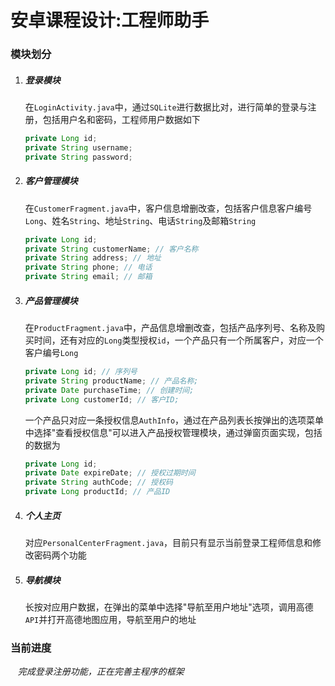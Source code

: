 # 安卓课程设计:工程师助手

### 模块划分

1. ##### 登录模块
   
   在`LoginActivity.java`中，通过`SQLite`进行数据比对，进行简单的登录与注册，包括用户名和密码，工程师用户数据如下
   
   ```java
   private Long id;
   private String username;
   private String password;
   ```

2. ##### 客户管理模块
   
   在`CustomerFragment.java`中，客户信息增删改查，包括客户信息客户编号`Long`、姓名`String`、地址`String`、电话`String`及邮箱`String`
   ```java
   private Long id;
   private String customerName; // 客户名称
   private String address; // 地址
   private String phone; // 电话
   private String email; // 邮箱
   ```

3. ##### 产品管理模块
   
   在`ProductFragment.java`中，产品信息增删改查，包括产品序列号、名称及购买时间，还有对应的`Long`类型授权`id`，一个产品只有一个所属客户，对应一个客户编号`Long`
   
   ```java
   private Long id; // 序列号
   private String productName; // 产品名称;
   private Date purchaseTime; // 创建时间;
   private Long customerId; // 客户ID;
   ```
   
   一个产品只对应一条授权信息`AuthInfo`，通过在产品列表长按弹出的选项菜单中选择"查看授权信息"可以进入产品授权管理模块，通过弹窗页面实现，包括的数据为
   
   ```java
   private Long id;
   private Date expireDate; // 授权过期时间
   private String authCode; // 授权码
   private Long productId; // 产品ID
   ```

4. ##### 个人主页
   
   对应`PersonalCenterFragment.java`，目前只有显示当前登录工程师信息和修改密码两个功能

5. ##### 导航模块
   
   长按对应用户数据，在弹出的菜单中选择"导航至用户地址"选项，调用高德`API`并打开高德地图应用，导航至用户的地址

### 当前进度

   *完成登录注册功能，正在完善主程序的框架*


